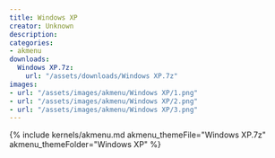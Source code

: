 ```yaml
---
title: Windows XP
creator: Unknown
description: 
categories:
- akmenu
downloads:
  Windows XP.7z:
    url: "/assets/downloads/Windows XP.7z"
images:
- url: "/assets/images/akmenu/Windows XP/1.png"
- url: "/assets/images/akmenu/Windows XP/2.png"
- url: "/assets/images/akmenu/Windows XP/3.png"
---
```


{% include kernels/akmenu.md akmenu_themeFile="Windows XP.7z" akmenu_themeFolder="Windows XP" %}
